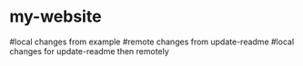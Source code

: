 # my-website
#local changes
from example
#remote changes from update-readme
#local changes for update-readme then remotely 
